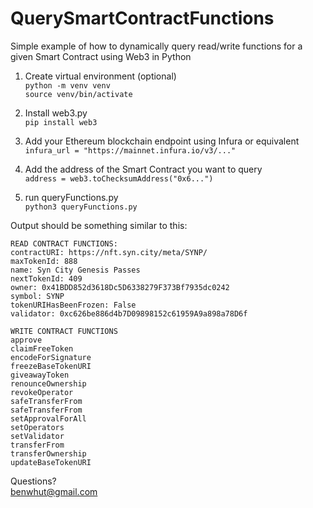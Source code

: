 # QuerySmartContractFunctions
Simple example of how to dynamically query read/write functions for a given Smart Contract using Web3 in Python

1. Create virtual environment (optional)  
`python -m venv venv`  
`source venv/bin/activate`

2. Install web3.py  
`pip install web3`

3. Add your Ethereum blockchain endpoint using Infura or equivalent  
`infura_url = "https://mainnet.infura.io/v3/..."`

4. Add the address of the Smart Contract you want to query  
`address = web3.toChecksumAddress("0x6...")`

5. run queryFunctions.py  
`python3 queryFunctions.py`

Output should be something similar to this:  

```
READ CONTRACT FUNCTIONS:
contractURI: https://nft.syn.city/meta/SYNP/
maxTokenId: 888
name: Syn City Genesis Passes
nextTokenId: 409
owner: 0x41BDD852d3618Dc5D6338279F373Bf7935dc0242
symbol: SYNP
tokenURIHasBeenFrozen: False
validator: 0xc626be886d4b7D09898152c61959A9a898a78D6f

WRITE CONTRACT FUNCTIONS
approve
claimFreeToken
encodeForSignature
freezeBaseTokenURI
giveawayToken
renounceOwnership
revokeOperator
safeTransferFrom
safeTransferFrom
setApprovalForAll
setOperators
setValidator
transferFrom
transferOwnership
updateBaseTokenURI
```

Questions?  
benwhut@gmail.com
